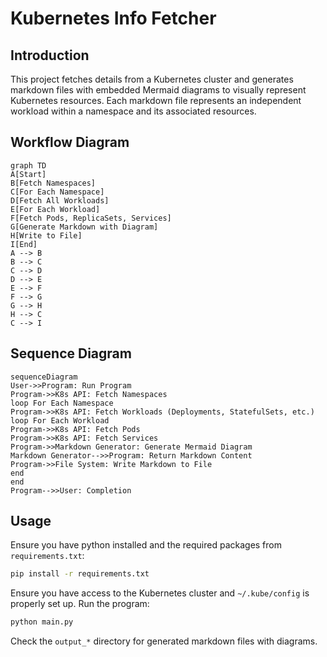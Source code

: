 # Kubernetes Info Fetcher

## Introduction

This project fetches details from a Kubernetes cluster and generates markdown files with embedded Mermaid diagrams to visually represent Kubernetes resources. Each markdown file represents an independent workload within a namespace and its associated resources.

## Workflow Diagram

```mermaid
graph TD
A[Start]
B[Fetch Namespaces]
C[For Each Namespace]
D[Fetch All Workloads]
E[For Each Workload]
F[Fetch Pods, ReplicaSets, Services]
G[Generate Markdown with Diagram]
H[Write to File]
I[End]
A --> B
B --> C
C --> D
D --> E
E --> F
F --> G
G --> H
H --> C
C --> I
```

## Sequence Diagram 

```mermaid
sequenceDiagram
User->>Program: Run Program
Program->>K8s API: Fetch Namespaces
loop For Each Namespace
Program->>K8s API: Fetch Workloads (Deployments, StatefulSets, etc.)
loop For Each Workload
Program->>K8s API: Fetch Pods
Program->>K8s API: Fetch Services
Program->>Markdown Generator: Generate Mermaid Diagram
Markdown Generator-->>Program: Return Markdown Content
Program->>File System: Write Markdown to File
end
end
Program-->>User: Completion
```

## Usage

Ensure you have python installed and the required packages from `requirements.txt`:

```bash
pip install -r requirements.txt
```

Ensure you have access to the Kubernetes cluster and `~/.kube/config` is properly set up.
Run the program:

```bash
python main.py
```

Check the `output_*` directory for generated markdown files with diagrams.
